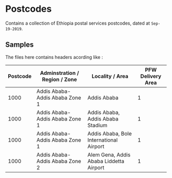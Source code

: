 # Postcodes

Contains a collection of Ethiopia postal services postcodes, dated at `Sep-19-2019`.

## Samples

The files here contains headers acording like :

|Postcode| Adminstration / Region / Zone | Locality / Area | PFW Delivery Area |
|---|---|---|---|
| 1000 | Addis Ababa-Addis Ababa Zone 1 | Addis Ababa | 1 | 
| 1000 | Addis Ababa-Addis Ababa Zone 1 | Addis Ababa, Addis Ababa Stadium | 1 | 
| 1000 | Addis Ababa-Addis Ababa Zone 1 | Addis Ababa, Bole International Airport | 1 |
1000 | Addis Ababa-Addis Ababa Zone 2 | Alem Gena, Addis Ababa Liddetta Airport | 1 | 